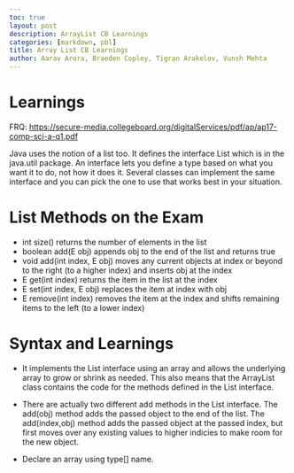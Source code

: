 ```yaml
---
toc: true
layout: post
description: ArrayList CB Learnings
categories: [markdown, pbl]
title: Array List CB Learnings
author: Aarav Arora, Braeden Copley, Tigran Arakelov, Vunsh Mehta
---
```


# Learnings #
FRQ: https://secure-media.collegeboard.org/digitalServices/pdf/ap/ap17-comp-sci-a-q1.pdf

Java uses the notion of a list too. It defines the interface List which is in the java.util package. An interface lets you define a type based on what you want it to do, not how it does it. Several classes can implement the same interface and you can pick the one to use that works best in your situation.

# List Methods on the Exam #

- int size() returns the number of elements in the list
- boolean add(E obj) appends obj to the end of the list and returns true
- void add(int index, E obj) moves any current objects at index or beyond to the right (to a higher index) and inserts obj at the index
- E get(int index) returns the item in the list at the index
- E set(int index, E obj) replaces the item at index with obj
- E remove(int index) removes the item at the index and shifts remaining items to the left (to a lower index)

# Syntax and Learnings #

- It implements the List interface using an array and allows the underlying array to grow or shrink as needed. This also means that the ArrayList class contains the code for the methods defined in the List interface.

- There are actually two different add methods in the List interface. The add(obj) method adds the passed object to the end of the list. The add(index,obj) method adds the passed object at the passed index, but first moves over any existing values to higher indicies to make room for the new object.

- Declare an array using type[] name.